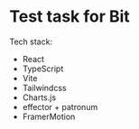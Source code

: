# Test task for Bit

Tech stack:

- React
- TypeScript
- Vite
- Tailwindcss
- Charts.js
- effector + patronum
- FramerMotion
